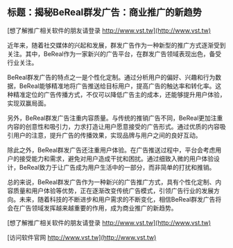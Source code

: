 ## **标题：揭秘BeReal群发广告：商业推广的新趋势**

[想了解推广相关软件的朋友请登录 http://www.vst.tw](http://www.vst.tw)

近年来，随着社交媒体的兴起和发展，群发广告作为一种新型的推广方式逐渐受到关注。其中，BeReal作为一家新兴的广告平台，在群发广告领域表现出色，备受行业关注。

BeReal群发广告的特点之一是个性化定制。通过分析用户的偏好、兴趣和行为数据，BeReal能够精准地将广告推送给目标用户，提高广告的触达率和转化率。这种精准定位的广告传播方式，不仅可以降低广告主的成本，还能够提升用户体验，实现双赢局面。

另外，BeReal群发广告注重内容质量。与传统的推销广告不同，BeReal更加注重内容的创意性和吸引力，力求打造让用户愿意接受的广告形式。通过优质的内容吸引用户的注意，提升广告的传播效果，实现品牌与用户之间的良好互动。

除此之外，BeReal群发广告还注重用户体验。在广告推送过程中，平台会考虑用户的接受能力和需求，避免对用户造成干扰和困扰。通过细致入微的用户体验设计，BeReal致力于让广告成为用户生活中的一部分，而非简单的打扰和推销。

总的来说，BeReal群发广告作为一种新兴的广告推广方式，具有个性化定制、内容质量和用户体验等优势，正在逐渐改变传统广告模式，引领广告行业的发展方向。未来，随着科技的不断进步和用户需求的不断变化，相信BeReal群发广告将会在广告领域发挥越来越重要的作用，成为商业推广的新趋势。

[想了解推广相关软件的朋友请登录 http://www.vst.tw](http://www.vst.tw)


[访问软件官网 http://www.vst.tw](http://www.vst.tw)
